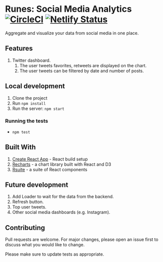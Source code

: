 # Runes: Social Media Analytics   [![CircleCI](https://circleci.com/gh/liashenko/runes-analytics.svg?style=shield)](https://circleci.com/gh/liashenko/runes-analytics)   [![Netlify Status](https://api.netlify.com/api/v1/badges/f9c0bcfb-85e2-4276-b252-156979dcdcfc/deploy-status)](https://app.netlify.com/sites/runes-analytics/deploys) 

Aggregate and visualize your data from social media in one place.

## Features
1. Twitter dashboard.
   1. The user tweets favorites, retweets are displayed on the chart.
   2. The user tweets can be filtered by date and number of posts.
## Local development
1. Clone the project
2. Run `npm install`
3. Run the server: `npm start`

### Running the tests
- `npm test`

## Built With
1. [Create React App](https://github.com/facebook/create-react-app) - React build setup
2. [Recharts](https://github.com/recharts/recharts) - a chart library built with React and D3
3. [Rsuite](https://github.com/rsuite/rsuite) - a suite of React components

## Future development
1. Add Loader to wait for the data from the backend.
2. Refresh button.
3. Top user tweets.
4. Other social media dashboards (e.g. Instagram).

## Contributing
Pull requests are welcome. For major changes, please open an issue first to discuss what you would like to change.

Please make sure to update tests as appropriate.
